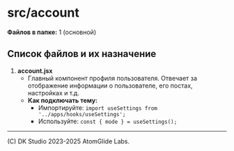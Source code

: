 # src/account

**Файлов в папке:** 1 (основной)

## Список файлов и их назначение

1. **account.jsx**
   - Главный компонент профиля пользователя. Отвечает за отображение информации о пользователе, его постах, настройках и т.д.
   - **Как подключать тему:**
     - Импортируйте: `import useSettings from '../apps/hooks/useSettings';`
     - Используйте: `const { mode } = useSettings();`

---

(C) DK Studio 2023-2025  AtomGlide Labs. 
